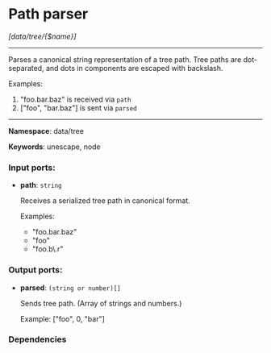 # Path parser

_[data/tree/{$name}]_

---

Parses a canonical string representation of a tree path. Tree paths are dot-separated, and dots in components are escaped with backslash.

Examples:
1. "foo.bar\.baz" is received via `path`
2. ["foo", "bar.baz"] is sent via `parsed`

---

__Namespace__: data/tree

__Keywords__: unescape, node

### Input ports:

* __path__: ` string `

    Receives a serialized tree path in canonical format.
    
    Examples:
    * "foo.bar.baz"
    * "foo"
    * "foo.b\\.r"

### Output ports:

* __parsed__: ` (string or number)[] `

    Sends tree path. (Array of strings and numbers.)
    
    Example: ["foo", 0, "bar"]

### Dependencies




